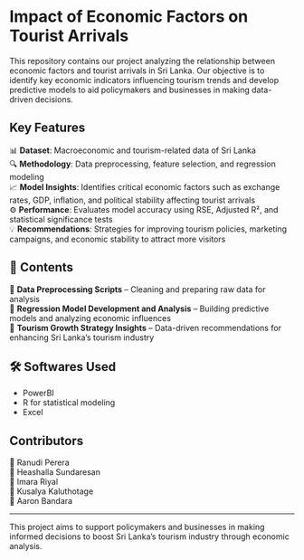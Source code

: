 # Impact of Economic Factors on Tourist Arrivals

This repository contains our project analyzing the relationship between economic factors and tourist arrivals in Sri Lanka. Our objective is to identify key economic indicators influencing tourism trends and develop predictive models to aid policymakers and businesses in making data-driven decisions.

## Key Features
📊 **Dataset**: Macroeconomic and tourism-related data of Sri Lanka  
🔍 **Methodology**: Data preprocessing, feature selection, and regression modeling  
📈 **Model Insights**: Identifies critical economic factors such as exchange rates, GDP, inflation, and political stability affecting tourist arrivals  
⚙️ **Performance**: Evaluates model accuracy using RSE, Adjusted R², and statistical significance tests  
💡 **Recommendations**: Strategies for improving tourism policies, marketing campaigns, and economic stability to attract more visitors  

## 📂 Contents
📌 **Data Preprocessing Scripts** – Cleaning and preparing raw data for analysis  
📌 **Regression Model Development and Analysis** – Building predictive models and analyzing economic influences  
📌 **Tourism Growth Strategy Insights** – Data-driven recommendations for enhancing Sri Lanka’s tourism industry  

## 🛠 Softwares Used
- PowerBI  
- R for statistical modeling
- Excel

## Contributors
👤 Ranudi Perera  
👤 Heashalla Sundaresan  
👤 Imara Riyal  
👤 Kusalya Kaluthotage  
👤 Aaron Bandara  

---
This project aims to support policymakers and businesses in making informed decisions to boost Sri Lanka’s tourism industry through economic analysis.

